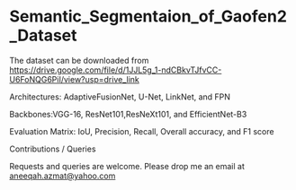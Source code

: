 # Semantic_Segmentaion_of_Gaofen2_Dataset
The dataset can be downloaded from  https://drive.google.com/file/d/1JJL5g_1-ndCBkvTJfvCC-U6FoNQG6PiI/view?usp=drive_link


Architectures: AdaptiveFusionNet, U-Net, LinkNet, and FPN




Backbones:VGG-16, ResNet101,ResNeXt101, and EfficientNet-B3





Evaluation Matrix: IoU, Precision, Recall, Overall accuracy, and F1 score


Contributions / Queries

Requests and queries are welcome. Please drop me an email at aneeqah.azmat@yahoo.com
